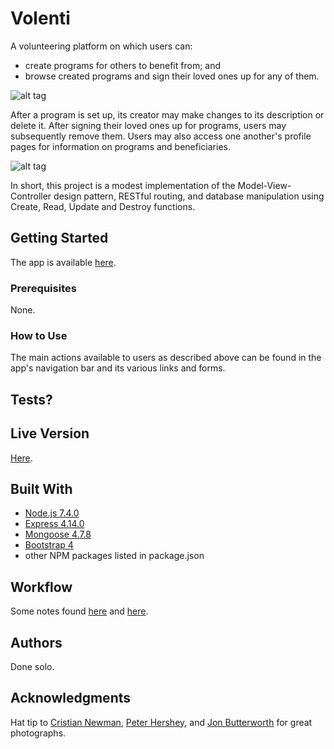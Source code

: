 # Volenti

A volunteering platform on which users can:

* create programs for others to benefit from; and
* browse created programs and sign their loved ones up for any of them.

![alt tag](http://i.giphy.com/13RQMJjXBF4Yco.gif)

After a program is set up, its creator may make changes to its description or delete it. After signing their loved ones up for programs, users may subsequently remove them. Users may also access one another's profile pages for information on programs and beneficiaries.

![alt tag](http://i.giphy.com/o39eby5nK03fi.gif)

In short, this project is a modest implementation of the Model-View-Controller design pattern, RESTful routing, and database manipulation using Create, Read, Update and Destroy functions.

## Getting Started

The app is available [here](https://volenti.herokuapp.com/).

### Prerequisites

None.

### How to Use

The main actions available to users as described above can be found in the app's navigation bar and its various links and forms.

## Tests?



## Live Version

[Here](https://volenti.herokuapp.com/).

## Built With

* [Node.js 7.4.0](https://nodejs.org/en/)
* [Express 4.14.0](http://expressjs.com/)
* [Mongoose 4.7.8](http://mongoosejs.com/)
* [Bootstrap 4](https://v4-alpha.getbootstrap.com/)
* other NPM packages listed in package.json

## Workflow

Some notes found [here](https://www.evernote.com/shard/s62/sh/2fc121ad-4843-4236-aec6-626c0bc5c0f0/c2299bc69feee152cf546182d7b42b09) and [here](https://trello.com/b/qw9Bt9qV).


## Authors

Done solo.

## Acknowledgments

Hat tip to [Cristian Newman](https://unsplash.com/photos/CeZypKDceQc), [Peter Hershey](https://unsplash.com/photos/1OnoRxY-Ww0), and [Jon Butterworth](https://unsplash.com/photos/fmWFJ6pjrTg) for great photographs.
